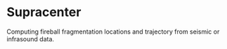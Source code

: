 # Supracenter
Computing fireball fragmentation locations and trajectory from seismic or infrasound data.
